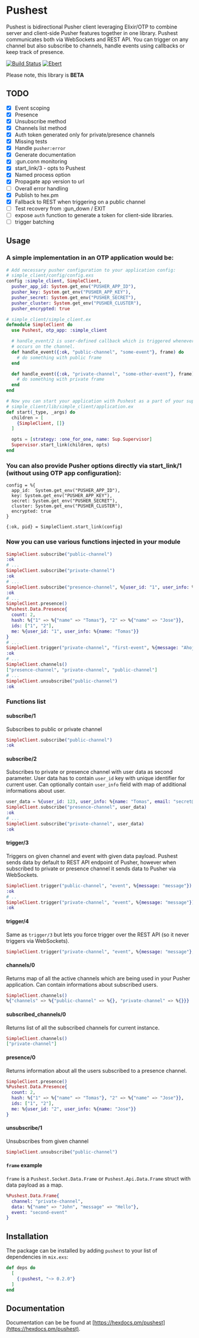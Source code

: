 # Pushest

Pushest is bidirectional Pusher client leveraging Elixir/OTP to combine server and client-side
Pusher features together in one library. Pushest communicates both via WebSockets and REST API.
You can trigger on any channel but also subscribe to channels, handle events using callbacks or
keep track of presence.

[![Build Status](https://travis-ci.org/stepnivlk/pushest.svg?branch=master)](https://travis-ci.org/stepnivlk/pushest) [![Ebert](https://ebertapp.io/github/stepnivlk/pushest.svg)](https://ebertapp.io/github/stepnivlk/pushest)

Please note, this library is **BETA**

## TODO
- [x] Event scoping
- [x] Presence
- [x] Unsubscribe method
- [x] Channels list method
- [x] Auth token generated only for private/presence channels
- [x] Missing tests
- [x] Handle `pusher:error`
- [x] Generate documentation
- [x] :gun.conn monitoring
- [x] start_link/3 - opts to Pushest
- [x] Named process option
- [x] Propagate app version to url
- [ ] Overall error handling
- [x] Publish to hex.pm
- [x] Fallback to REST when triggering on a public channel
- [ ] Test recovery from :gun_down / EXIT
- [ ] expose `auth` function to generate a token for client-side libraries.
- [ ] trigger batching

## Usage
### A simple implementation in an OTP application would be:
```elixir
# Add necessary pusher configuration to your application config:
# simple_client/config/config.exs
config :simple_client, SimpleClient,
  pusher_app_id: System.get_env("PUSHER_APP_ID"),
  pusher_key: System.get_env("PUSHER_APP_KEY"),
  pusher_secret: System.get_env("PUSHER_SECRET"),
  pusher_cluster: System.get_env("PUSHER_CLUSTER"),
  pusher_encrypted: true

# simple_client/simple_client.ex
defmodule SimpleClient do
  use Pushest, otp_app: :simple_client

  # handle_event/2 is user-defined callback which is triggered whenever an event
  # occurs on the channel.
  def handle_event({:ok, "public-channel", "some-event"}, frame) do
    # do something with public frame
  end

  def handle_event({:ok, "private-channel", "some-other-event"}, frame) do
    # do something with private frame
  end
end

# Now you can start your application with Pushest as a part of your supervision tree:
# simple_client/lib/simple_client/application.ex
def start(_type, _args) do
  children = [
    {SimpleClient, []}
  ]

  opts = [strategy: :one_for_one, name: Sup.Supervisor]
  Supervisor.start_link(children, opts)
end
```

### You can also provide Pusher options directly via start_link/1 (without using OTP app configuration):
```
config = %{
  app_id:  System.get_env("PUSHER_APP_ID"),
  key: System.get_env("PUSHER_APP_KEY"),
  secret: System.get_env("PUSHER_SECRET"),
  cluster: System.get_env("PUSHER_CLUSTER"),
  encrypted: true
}

{:ok, pid} = SimpleClient.start_link(config)
```

### Now you can use various functions injected in your module
```elixir
SimpleClient.subscribe("public-channel")
:ok
# ...
SimpleClient.subscribe("private-channel")
:ok
# ...
SimpleClient.subscribe("presence-channel", %{user_id: "1", user_info: %{name: "Tomas"}})
:ok
# ...
SimpleClient.presence()
%Pushest.Data.Presence{
  count: 2,
  hash: %{"1" => %{"name" => "Tomas"}, "2" => %{"name" => "Jose"}},
  ids: ["1", "2"],
  me: %{user_id: "1", user_info: %{name: "Tomas"}}
}
# ...
SimpleClient.trigger("private-channel", "first-event", %{message: "Ahoj"})
:ok
# ...
SimpleClient.channels()
["presence-channel", "private-channel", "public-channel"]
# ...
SimpleClient.unsubscribe("public-channel")
:ok
```

### Functions list
#### subscribe/1
Subscribes to public or private channel
```elixir
SimpleClient.subscribe("public-channel")
:ok
```

#### subscribe/2
Subscribes to private or presence channel with user data as second parameter.
User data has to contain `user_id` key with unique identifier for current user.
Can optionally contain `user_info` field with map of additional informations about user.
```elixir
user_data = %{user_id: 123, user_info: %{name: "Tomas", email: "secret@secret.com"}}
SimpleClient.subscribe("presence-channel", user_data)
:ok
# ...
SimpleClient.subscribe("private-channel", user_data)
:ok
```

#### trigger/3
Triggers on given channel and event with given data payload. Pushest sends data by
default to REST API endpoint of Pusher, however when subscribed to private or presence channel
it sends data to Pusher via WebSockets.
```elixir
SimpleClient.trigger("public-channel", "event", %{message: "message"})
:ok
# ..
SimpleClient.trigger("private-channel", "event", %{message: "message"})
:ok
```

#### trigger/4
Same as `trigger/3` but lets you force trigger over the REST API (so it never triggers via WebSockets).
```elixir
SimpleClient.trigger("private-channel", "event", %{message: "message"}, force_api: true)
```

#### channels/0
Returns map of all the active channels which are being used in your Pusher application.
Can contain informations about subscribed users.
```elixir
SimpleClient.channels()
%{"channels" => %{"public-channel" => %{}, "private-channel" => %{}}}
```

#### subscribed_channels/0
Returns list of all the subscribed channels for current instance.
```elixir
SimpleClient.channels()
["private-channel"]
```

#### presence/0
Returns information about all the users subscribed to a presence channel.
```elixir
SimpleClient.presence()
%Pushest.Data.Presence{
  count: 2,
  hash: %{"1" => %{"name" => "Tomas"}, "2" => %{"name" => "Jose"}},
  ids: ["1", "2"],
  me: %{user_id: "2", user_info: %{name: "Jose"}}
}
```

#### unsubscribe/1
Unsubscribes from given channel
```elixir
SimpleClient.unsubscribe("public-channel")
```

#### `frame` example
`frame` is a `Pushest.Socket.Data.Frame` or `Pushest.Api.Data.Frame` struct with data payload as a map. 
```elixir
%Pushest.Data.Frame{
  channel: "private-channel",
  data: %{"name" => "John", "message" => "Hello"},
  event: "second-event"
}
```

## Installation

The package can be installed by adding `pushest` to your list of dependencies in `mix.exs`:

```elixir
def deps do
  [
    {:pushest, "~> 0.2.0"}
  ]
end
```

## Documentation

Documentation can be be found at [https://hexdocs.pm/pushest](https://hexdocs.pm/pushest).
